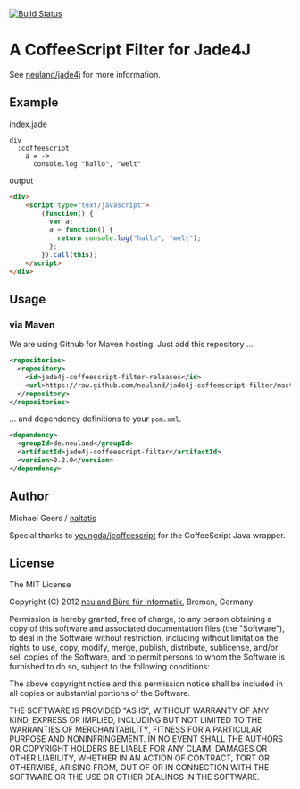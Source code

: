 [![Build Status](https://secure.travis-ci.org/neuland/jade4j-coffeescript-filter.png?branch=master)](http://travis-ci.org/neuland/jade4j-coffeescript-filter)

# A CoffeeScript Filter for Jade4J

See [neuland/jade4j](https://github.com/neuland/jade4j#api-filters) for more information.

## Example

index.jade

```
div
  :coffeescript
    a = ->
      console.log "hallo", "welt"
```

output


```html
<div>
	<script type="text/javascript">
		(function() {
		  var a;
		  a = function() {
		    return console.log("hallo", "welt");
		  };
		}).call(this);
	</script>
</div>
```

## Usage

### via Maven

We are using Github for Maven hosting. Just add this repository ...

```xml
<repositories>
  <repository>
    <id>jade4j-coffeescript-filter-releases</id>
    <url>https://raw.github.com/neuland/jade4j-coffeescript-filter/master/releases</url>
  </repository>
</repositories>
```

... and dependency definitions to your `pom.xml`.

```xml
<dependency>
  <groupId>de.neuland</groupId>
  <artifactId>jade4j-coffeescript-filter</artifactId>
  <version>0.2.0</version>
</dependency>
```

## Author

Michael Geers / [naltatis](https://github.com/naltatis)

Special thanks to [yeungda/jcoffeescript](https://github.com/yeungda/jcoffeescript) for the CoffeeScript Java wrapper.

## License

The MIT License

Copyright (C) 2012 [neuland Büro für Informatik](http://www.neuland-bfi.de/), Bremen, Germany

Permission is hereby granted, free of charge, to any person obtaining a copy of this software and associated documentation files (the "Software"), to deal in the Software without restriction, including without limitation the rights to use, copy, modify, merge, publish, distribute, sublicense, and/or sell copies of the Software, and to permit persons to whom the Software is furnished to do so, subject to the following conditions:

The above copyright notice and this permission notice shall be included in all copies or substantial portions of the Software.

THE SOFTWARE IS PROVIDED "AS IS", WITHOUT WARRANTY OF ANY KIND, EXPRESS OR IMPLIED, INCLUDING BUT NOT LIMITED TO THE WARRANTIES OF MERCHANTABILITY, FITNESS FOR A PARTICULAR PURPOSE AND NONINFRINGEMENT. IN NO EVENT SHALL THE AUTHORS OR COPYRIGHT HOLDERS BE LIABLE FOR ANY CLAIM, DAMAGES OR OTHER LIABILITY, WHETHER IN AN ACTION OF CONTRACT, TORT OR OTHERWISE, ARISING FROM, OUT OF OR IN CONNECTION WITH THE SOFTWARE OR THE USE OR OTHER DEALINGS IN THE SOFTWARE.
